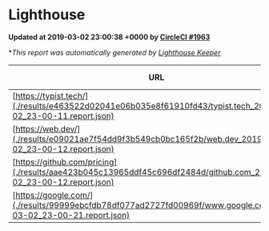 
# Lighthouse

**Updated at 2019-03-02 23:00:38 +0000 by [CircleCI #1963](https://circleci.com/gh/ItinerisLtd/lighthouse-keeper-example/1963)**

**This report was automatically generated by [Lighthouse Keeper](https://github.com/itinerisltd/lighthouse-keeper)*

| URL | Performance | Accessibility | Best Practices | SEO | PWA | Updated At |
| --- | --- | --- | --- | --- | --- | --- |
| [https://typist.tech/](./results/e463522d02041e06b035e8f61910fd43/typist.tech_2019-03-02_23-00-11.report.json) | 1 |  |  |  |  | 2019-03-02T23:00:11.263Z |
| [https://web.dev/](./results/e09021ae7f54dd9f3b549cb0bc165f2b/web.dev_2019-03-02_23-00-12.report.json) | 0.97 | 0.93 | 1 | 0.91 | 1 | 2019-03-02T23:00:12.493Z |
| [https://github.com/pricing](./results/aae423b045c13965ddf45c696df2484d/github.com_2019-03-02_23-00-12.report.json) | 0.8 | 0.89 | 0.93 | 0.9 | 0.58 | 2019-03-02T23:00:12.766Z |
| [https://google.com/](./results/99999ebcfdb78df077ad2727fd00969f/www.google.com_2019-03-02_23-00-21.report.json) | 0.94 | 0.71 | 0.93 | 0.8 | 0.58 | 2019-03-02T23:00:21.761Z |
